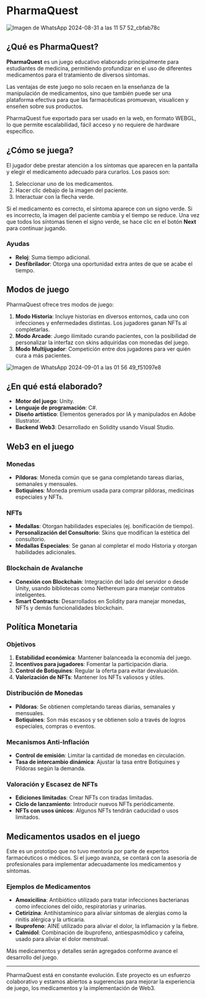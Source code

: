 # PharmaQuest

![Imagen de WhatsApp 2024-08-31 a las 11 57 52_cbfab78c](https://github.com/user-attachments/assets/2239a3c0-84c1-4be5-b132-f0a747c9291a)

## ¿Qué es PharmaQuest?

**PharmaQuest** es un juego educativo elaborado principalmente para estudiantes de medicina, permitiendo profundizar en el uso de diferentes medicamentos para el tratamiento de diversos síntomas.

Las ventajas de este juego no solo recaen en la enseñanza de la manipulación de medicamentos, sino que también puede ser una plataforma efectiva para que las farmacéuticas promuevan, visualicen y enseñen sobre sus productos.

PharmaQuest fue exportado para ser usado en la web, en formato WEBGL, lo que permite escalabilidad, fácil acceso y no requiere de hardware específico.

## ¿Cómo se juega?

El jugador debe prestar atención a los síntomas que aparecen en la pantalla y elegir el medicamento adecuado para curarlos. Los pasos son:

1. Seleccionar uno de los medicamentos.
2. Hacer clic debajo de la imagen del paciente.
3. Interactuar con la flecha verde.

Si el medicamento es correcto, el síntoma aparece con un signo verde. Si es incorrecto, la imagen del paciente cambia y el tiempo se reduce. Una vez que todos los síntomas tienen el signo verde, se hace clic en el botón **Next** para continuar jugando.

### Ayudas

- **Reloj**: Suma tiempo adicional.
- **Desfibrilador**: Otorga una oportunidad extra antes de que se acabe el tiempo.

## Modos de juego

PharmaQuest ofrece tres modos de juego:

1. **Modo Historia**: Incluye historias en diversos entornos, cada uno con infecciones y enfermedades distintas. Los jugadores ganan NFTs al completarlas.
2. **Modo Arcade**: Juego ilimitado curando pacientes, con la posibilidad de personalizar la interfaz con skins adquiridas con monedas del juego.
3. **Modo Multijugador**: Competición entre dos jugadores para ver quién cura a más pacientes.

![Imagen de WhatsApp 2024-09-01 a las 01 56 49_f51097e8](https://github.com/user-attachments/assets/79f4f0b6-5f4d-47c2-adf1-4dcef2f15fa2)

## ¿En qué está elaborado?

- **Motor del juego**: Unity.
- **Lenguaje de programación**: C#.
- **Diseño artístico**: Elementos generados por IA y manipulados en Adobe Illustrator.
- **Backend Web3**: Desarrollado en Solidity usando Visual Studio.

## Web3 en el juego

### Monedas

- **Píldoras**: Moneda común que se gana completando tareas diarias, semanales y mensuales.
- **Botiquines**: Moneda premium usada para comprar píldoras, medicinas especiales y NFTs.

### NFTs

- **Medallas**: Otorgan habilidades especiales (ej. bonificación de tiempo).
- **Personalización del Consultorio**: Skins que modifican la estética del consultorio.
- **Medallas Especiales**: Se ganan al completar el modo Historia y otorgan habilidades adicionales.

### Blockchain de Avalanche

- **Conexión con Blockchain**: Integración del lado del servidor o desde Unity, usando bibliotecas como Nethereum para manejar contratos inteligentes.
- **Smart Contracts**: Desarrollados en Solidity para manejar monedas, NFTs y demás funcionalidades blockchain.

## Política Monetaria

### Objetivos

1. **Estabilidad económica**: Mantener balanceada la economía del juego.
2. **Incentivos para jugadores**: Fomentar la participación diaria.
3. **Control de Botiquines**: Regular la oferta para evitar devaluación.
4. **Valorización de NFTs**: Mantener los NFTs valiosos y útiles.

### Distribución de Monedas

- **Píldoras**: Se obtienen completando tareas diarias, semanales y mensuales.
- **Botiquines**: Son más escasos y se obtienen solo a través de logros especiales, compras o eventos.

### Mecanismos Anti-Inflación

- **Control de emisión**: Limitar la cantidad de monedas en circulación.
- **Tasa de intercambio dinámica**: Ajustar la tasa entre Botiquines y Píldoras según la demanda.

### Valoración y Escasez de NFTs

- **Ediciones limitadas**: Crear NFTs con tiradas limitadas.
- **Ciclo de lanzamiento**: Introducir nuevos NFTs periódicamente.
- **NFTs con usos únicos**: Algunos NFTs tendrán caducidad o usos limitados.

## Medicamentos usados en el juego

Este es un prototipo que no tuvo mentoría por parte de expertos farmacéuticos o médicos. Si el juego avanza, se contará con la asesoría de profesionales para implementar adecuadamente los medicamentos y síntomas.

### Ejemplos de Medicamentos

- **Amoxicilina**: Antibiótico utilizado para tratar infecciones bacterianas como infecciones del oído, respiratorias y urinarias.
- **Cetirizina**: Antihistamínico para aliviar síntomas de alergias como la rinitis alérgica y la urticaria.
- **Ibuprofeno**: AINE utilizado para aliviar el dolor, la inflamación y la fiebre.
- **Calmidol**: Combinación de ibuprofeno, antiespasmódico y cafeína, usado para aliviar el dolor menstrual.

Más medicamentos y detalles serán agregados conforme avance el desarrollo del juego.

---

PharmaQuest está en constante evolución. Este proyecto es un esfuerzo colaborativo y estamos abiertos a sugerencias para mejorar la experiencia de juego, los medicamentos y la implementación de Web3.
